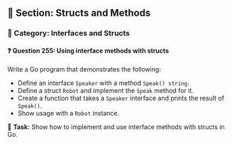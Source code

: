 ## 📘 Section: Structs and Methods  
### 🔹 Category: Interfaces and Structs  
#### ❓ Question 255: Using interface methods with structs

Write a Go program that demonstrates the following:

- Define an interface `Speaker` with a method `Speak() string`.
- Define a struct `Robot` and implement the `Speak` method for it.
- Create a function that takes a `Speaker` interface and prints the result of `Speak()`.
- Show usage with a `Robot` instance.

🔧 **Task:** Show how to implement and use interface methods with structs in Go.
